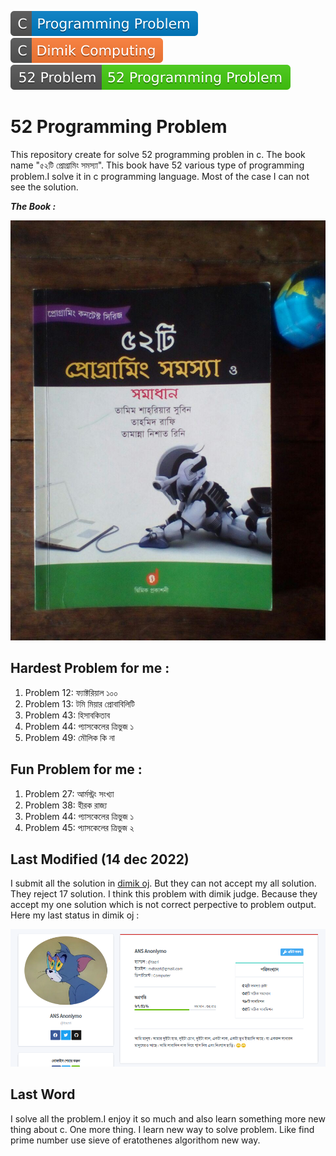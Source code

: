 ![c programming problem](./asset/c-programming-problem.svg) ![c-dimik-computing](./asset/c-dimik-computing.svg)
![52-problem](./asset/52-problem.svg)

# 52 Programming Problem

This repository create for solve 52 programming problen in c. The book name "৫২টি প্রোগ্রামিং সমস্যা". This book have 52 various type of programming problem.I solve it in c programming language. Most of the case I can not see the solution.

**_The Book :_**

![Book](./asset/book.jpg)

## Hardest Problem for me :

1. Problem 12: ফ্যাক্টরিয়াল ১০০
1. Problem 13: টমি মিয়ার প্রোবাবিলিটি
1. Problem 43: হিসাবকিতাব
1. Problem 44: প্যাসকেলের ত্রিভুজ ১
1. Problem 49: মৌলিক কি না

## Fun Problem for me :

1. Problem 27: আর্মস্ট্রং সংখ্যা
1. Problem 38: হীরক রাজ্য
1. Problem 44: প্যাসকেলের ত্রিভুজ ১
1. Problem 45: প্যাসকেলের ত্রিভুজ ২

## Last Modified (14 dec 2022)
I submit all the solution in [dimik oj](https://dimikoj.com/). But they can not accept my all solution. They reject 17 solution. I think this problem with dimik judge. Because they accept my one solution which is not correct perpective to problem output. Here my last status in dimik oj : 

[![dimik oj](./asset/my_last_status.png)](https://dimikoj.com/profile/mdg?tazri)

## Last Word

I solve all the problem.I enjoy it so much and also learn something more new thing about c. One more thing. I learn new way to solve problem. Like find prime number use sieve of eratothenes algorithom new way.